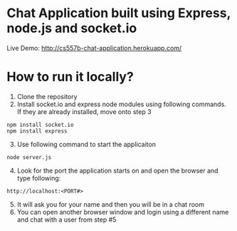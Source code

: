 # Chat Application built using Express, node.js and socket.io

Live Demo: http://cs557b-chat-application.herokuapp.com/

# How to run it locally?
1. Clone the repository
2. Install socket.io and express node modules using following commands. If they are already installed, move onto step 3
```
npm install socket.io
npm install express
```
3. Use following command to start the applicaiton
```
node server.js
```
4. Look for the port the application starts on and open the browser and type following:
```
http://localhost:<PORT#>
```
5. It will ask you for your name and then you will be in a chat room
6. You can open another browser window and login using a different name and chat with a user from step #5






